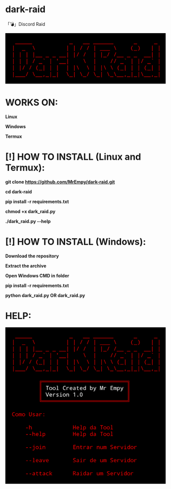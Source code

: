 # dark-raid
「💣」Discord Raid

![](image-2.png)

# WORKS ON:

**Linux**

**Windows**

**Termux**

# [!] HOW TO INSTALL (Linux and Termux):

**git clone https://github.com/MrEmpy/dark-raid.git**

**cd dark-raid**

**pip install -r requirements.txt**

**chmod +x dark_raid.py**

**./dark_raid.py --help**

# [!] HOW TO INSTALL (Windows):

**Download the repository**

**Extract the archive**

**Open Windows CMD in folder**

**pip install -r requirements.txt**

**python dark_raid.py OR dark_raid.py**

# HELP:

![](image.png)
